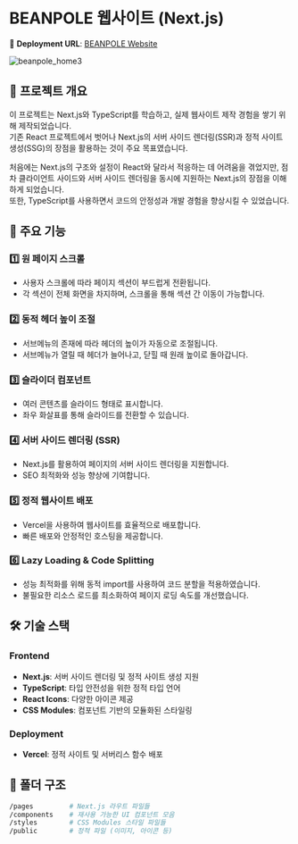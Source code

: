 # **BEANPOLE 웹사이트 (Next.js)**
🔗 **Deployment URL**: [BEANPOLE Website](https://beanpole-website.vercel.app/)

![beanpole_home3](https://github.com/user-attachments/assets/7fe2d5ac-a455-4392-996d-3f63b330a481)


## 📌 **프로젝트 개요**
이 프로젝트는 Next.js와 TypeScript를 학습하고, 실제 웹사이트 제작 경험을 쌓기 위해 제작되었습니다.  
기존 React 프로젝트에서 벗어나 Next.js의 서버 사이드 렌더링(SSR)과 정적 사이트 생성(SSG)의 장점을 활용하는 것이 주요 목표였습니다.  

처음에는 Next.js의 구조와 설정이 React와 달라서 적응하는 데 어려움을 겪었지만, 점차 클라이언트 사이드와 서버 사이드 렌더링을 동시에 지원하는 Next.js의 장점을 이해하게 되었습니다.  
또한, TypeScript를 사용하면서 코드의 안정성과 개발 경험을 향상시킬 수 있었습니다.  

## 🎯 **주요 기능**

### 1️⃣ **원 페이지 스크롤**
- 사용자 스크롤에 따라 페이지 섹션이 부드럽게 전환됩니다.
- 각 섹션이 전체 화면을 차지하며, 스크롤을 통해 섹션 간 이동이 가능합니다.

### 2️⃣ **동적 헤더 높이 조절**
- 서브메뉴의 존재에 따라 헤더의 높이가 자동으로 조절됩니다.
- 서브메뉴가 열릴 때 헤더가 늘어나고, 닫힐 때 원래 높이로 돌아갑니다.

### 3️⃣ **슬라이더 컴포넌트**
- 여러 콘텐츠를 슬라이드 형태로 표시합니다.
- 좌우 화살표를 통해 슬라이드를 전환할 수 있습니다.

### 4️⃣ **서버 사이드 렌더링 (SSR)**
- Next.js를 활용하여 페이지의 서버 사이드 렌더링을 지원합니다.
- SEO 최적화와 성능 향상에 기여합니다.

### 5️⃣ **정적 웹사이트 배포**
- Vercel을 사용하여 웹사이트를 효율적으로 배포합니다.
- 빠른 배포와 안정적인 호스팅을 제공합니다.

### 6️⃣ **Lazy Loading & Code Splitting**
- 성능 최적화를 위해 동적 import를 사용하여 코드 분할을 적용하였습니다.
- 불필요한 리소스 로드를 최소화하여 페이지 로딩 속도를 개선했습니다.

## 🛠️ **기술 스택**

### **Frontend**
- **Next.js**: 서버 사이드 렌더링 및 정적 사이트 생성 지원
- **TypeScript**: 타입 안전성을 위한 정적 타입 언어
- **React Icons**: 다양한 아이콘 제공
- **CSS Modules**: 컴포넌트 기반의 모듈화된 스타일링

### **Deployment**
- **Vercel**: 정적 사이트 및 서버리스 함수 배포

## 📁 **폴더 구조**

```bash
/pages         # Next.js 라우트 파일들
/components    # 재사용 가능한 UI 컴포넌트 모음
/styles        # CSS Modules 스타일 파일들
/public        # 정적 파일 (이미지, 아이콘 등)
